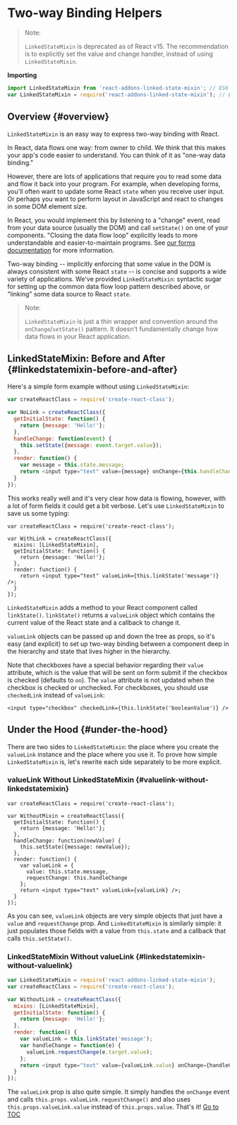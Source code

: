 
# Two-way Binding Helpers


> Note:
>
> `LinkedStateMixin` is deprecated as of React v15. The recommendation is to explicitly set the value and change handler, instead of using `LinkedStateMixin`.

**Importing**

```javascript
import LinkedStateMixin from 'react-addons-linked-state-mixin'; // ES6
var LinkedStateMixin = require('react-addons-linked-state-mixin'); // ES5 with npm
```

## Overview {#overview}

`LinkedStateMixin` is an easy way to express two-way binding with React.

In React, data flows one way: from owner to child. We think that this makes your app's code easier to understand. You can think of it as "one-way data binding."

However, there are lots of applications that require you to read some data and flow it back into your program. For example, when developing forms, you'll often want to update some React `state` when you receive user input. Or perhaps you want to perform layout in JavaScript and react to changes in some DOM element size.

In React, you would implement this by listening to a "change" event, read from your data source (usually the DOM) and call `setState()` on one of your components. "Closing the data flow loop" explicitly leads to more understandable and easier-to-maintain programs. See [our forms documentation](./forms.html) for more information.

Two-way binding -- implicitly enforcing that some value in the DOM is always consistent with some React `state` -- is concise and supports a wide variety of applications. We've provided `LinkedStateMixin`: syntactic sugar for setting up the common data flow loop pattern described above, or "linking" some data source to React `state`.

> Note:
>
> `LinkedStateMixin` is just a thin wrapper and convention around the `onChange`/`setState()` pattern. It doesn't fundamentally change how data flows in your React application.

## LinkedStateMixin: Before and After {#linkedstatemixin-before-and-after}

Here's a simple form example without using `LinkedStateMixin`:

```javascript
var createReactClass = require('create-react-class');

var NoLink = createReactClass({
  getInitialState: function() {
    return {message: 'Hello!'};
  },
  handleChange: function(event) {
    this.setState({message: event.target.value});
  },
  render: function() {
    var message = this.state.message;
    return <input type="text" value={message} onChange={this.handleChange} />;
  }
});
```

This works really well and it's very clear how data is flowing, however, with a lot of form fields it could get a bit verbose. Let's use `LinkedStateMixin` to save us some typing:

```javascript{4,9}
var createReactClass = require('create-react-class');

var WithLink = createReactClass({
  mixins: [LinkedStateMixin],
  getInitialState: function() {
    return {message: 'Hello!'};
  },
  render: function() {
    return <input type="text" valueLink={this.linkState('message')} />;
  }
});
```

`LinkedStateMixin` adds a method to your React component called `linkState()`. `linkState()` returns a `valueLink` object which contains the current value of the React state and a callback to change it.

`valueLink` objects can be passed up and down the tree as props, so it's easy (and explicit) to set up two-way binding between a component deep in the hierarchy and state that lives higher in the hierarchy.

Note that checkboxes have a special behavior regarding their `value` attribute, which is the value that will be sent on form submit if the checkbox is checked (defaults to `on`). The `value` attribute is not updated when the checkbox is checked or unchecked. For checkboxes, you should use `checkedLink` instead of `valueLink`:
```
<input type="checkbox" checkedLink={this.linkState('booleanValue')} />
```

## Under the Hood {#under-the-hood}

There are two sides to `LinkedStateMixin`: the place where you create the `valueLink` instance and the place where you use it. To prove how simple `LinkedStateMixin` is, let's rewrite each side separately to be more explicit.

### valueLink Without LinkedStateMixin {#valuelink-without-linkedstatemixin}

```javascript{7-9,11-14}
var createReactClass = require('create-react-class');

var WithoutMixin = createReactClass({
  getInitialState: function() {
    return {message: 'Hello!'};
  },
  handleChange: function(newValue) {
    this.setState({message: newValue});
  },
  render: function() {
    var valueLink = {
      value: this.state.message,
      requestChange: this.handleChange
    };
    return <input type="text" valueLink={valueLink} />;
  }
});
```

As you can see, `valueLink` objects are very simple objects that just have a `value` and `requestChange` prop. And `LinkedStateMixin` is similarly simple: it just populates those fields with a value from `this.state` and a callback that calls `this.setState()`.

### LinkedStateMixin Without valueLink {#linkedstatemixin-without-valuelink}

```javascript
var LinkedStateMixin = require('react-addons-linked-state-mixin');
var createReactClass = require('create-react-class');

var WithoutLink = createReactClass({
  mixins: [LinkedStateMixin],
  getInitialState: function() {
    return {message: 'Hello!'};
  },
  render: function() {
    var valueLink = this.linkState('message');
    var handleChange = function(e) {
      valueLink.requestChange(e.target.value);
    };
    return <input type="text" value={valueLink.value} onChange={handleChange} />;
  }
});
```

The `valueLink` prop is also quite simple. It simply handles the `onChange` event and calls `this.props.valueLink.requestChange()` and also uses `this.props.valueLink.value` instead of `this.props.value`. That's it!
<span style="float: footnote;"><a href="./index.html#toc">Go to TOC</a></span>
